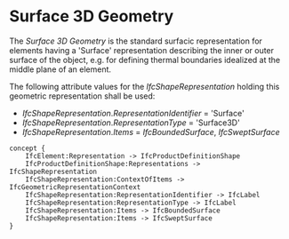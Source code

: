 Surface 3D Geometry
===================

The _Surface 3D Geometry_ is the standard surfacic representation for elements having a 'Surface' representation describing the inner or outer surface of the object, e.g. for defining thermal boundaries idealized at the middle plane of an element.

The following attribute values for the _IfcShapeRepresentation_ holding this geometric representation shall be used:

* _IfcShapeRepresentation_._RepresentationIdentifier_ = 'Surface'
* _IfcShapeRepresentation_._RepresentationType_ = 'Surface3D'
* _IfcShapeRepresentation_._Items_ = _IfcBoundedSurface_, _IfcSweptSurface_

```
concept {
    IfcElement:Representation -> IfcProductDefinitionShape
    IfcProductDefinitionShape:Representations -> IfcShapeRepresentation
    IfcShapeRepresentation:ContextOfItems -> IfcGeometricRepresentationContext
    IfcShapeRepresentation:RepresentationIdentifier -> IfcLabel
    IfcShapeRepresentation:RepresentationType -> IfcLabel
    IfcShapeRepresentation:Items -> IfcBoundedSurface
    IfcShapeRepresentation:Items -> IfcSweptSurface
}
```

